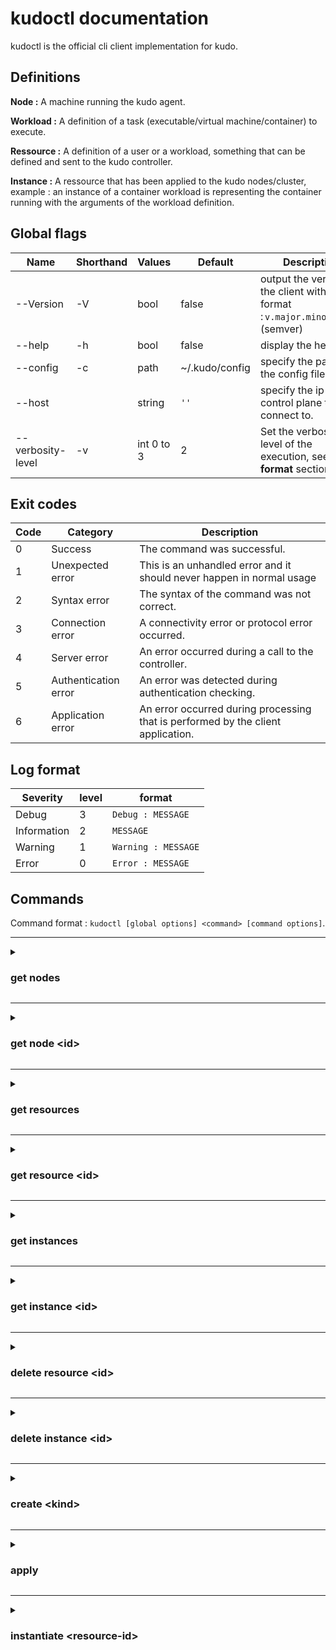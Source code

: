 # kudoctl documentation

kudoctl is the official cli client implementation for kudo.

## Definitions

**Node :** A machine running the kudo agent.

**Workload :** A definition of a task (executable/virtual machine/container) to execute.

**Ressource :** A definition of a user or a workload, something that can be defined and sent to the kudo controller.

**Instance :** A ressource that has been applied to the kudo nodes/cluster, example : an instance of a container workload is representing the container running with the arguments of the workload definition.

## Global flags

| Name              | Shorthand | Values     | Default        | Description                                                                       |
| ----------------- | --------- | ---------- | -------------- | --------------------------------------------------------------------------------- |
| --Version         | -V        | bool       | false          | output the version of the client with the format : `v.major.minor.patch` (semver) |
| --help            | -h        | bool       | false          | display the help text.                                                            |
| --config          | -c        | path       | ~/.kudo/config | specify the path to the config file.                                              |
| --host            |           | string     | `''`           | specify the ip of the control plane to connect to.                                |
| --verbosity-level | -v        | int 0 to 3 | 2              | Set the verbosity level of the execution, see **Log format** section              |

## Exit codes

| Code | Category             | Description                                                                      |
| ---- | -------------------- | -------------------------------------------------------------------------------- |
| 0    | Success              | The command was successful.                                                      |
| 1    | Unexpected error     | This is an unhandled error and it should never happen in normal usage            |
| 2    | Syntax error         | The syntax of the command was not correct.                                       |
| 3    | Connection error     | A connectivity error or protocol error occurred.                                 |
| 4    | Server error         | An error occurred during a call to the controller.                               |
| 5    | Authentication error | An error was detected during authentication checking.                            |
| 6    | Application error    | An error occurred during processing that is performed by the client application. |

## Log format

| Severity    | level | format              |
| ----------- | ----- | ------------------- |
| Debug       | 3     | `Debug : MESSAGE`   |
| Information | 2     | `MESSAGE`           |
| Warning     | 1     | `Warning : MESSAGE` |
| Error       | 0     | `Error : MESSAGE`   |

## Commands

Command format : `kudoctl [global options] <command> [command options]`.

---
<details> <summary><h3>get nodes</h3> </summary>

Get a list of the nodes registered to the control plane.

**Flags** :

| Name      | Shorthand | Values                                                                  | Default            | Description                                                                                                                                                      |
| --------- | --------- | ----------------------------------------------------------------------- | ------------------ | ---------------------------------------------------------------------------------------------------------------------------------------------------------------- |
| --help    | -h        |                                                                         | false              | show help of the function.                                                                                                                                       |
| --format  | -F        | `"json"`, `"human_readable"`,`"yaml"`, `"xml"`, `"delimit <character>"` | `"human_readable"` | Specifies the format of the output.                                                                                                                              |
| --verbose | -v        |                                                                         | false              | Specifies whether to enable verbose mode. Use the default value of off to disable verbose mode. This option is the default value. Use on to enable verbose mode. |
| --page    | -p        |                                                                         | false              | Specifies whether to display one page of text at a time or all text at one time.                                                                                 |
| --rows    | -r        | integer                                                                 | 24                 | Specifies the number of rows per page to display when the **-p** parameter is on. You can specify a value in the range 1 - 100.                                  |
| --header  | -h        |                                                                         | true               | Specifies whether to display the table header. Use the default value of on to display the table header. Use off to hide the table header.                        |
</details>
  
---

<details> <summary><h3>get node &lt;id&gt; </h3></summary>

Get detailed information about a node.

**Arguments** :

`id` : the id of the node

**Flags** :

| Name     | Shorthand | Values                                                                   | Default            | Description                         |
| -------- | --------- | ------------------------------------------------------------------------ | ------------------ | ----------------------------------- |
| --help   | -h        |                                                                          | false              | show help of the function.          |
| --format | -F        | `"json"`,`"human_readable"`,  `"yaml"`, `"xml"`, `"delimit <character>"` | `"human_readable"` | Specifies the format of the output. |
    
</details>

---

<details> <summary><h3>get resources</h3></summary>

Get a list of the resources...

**Flags** :

| Name      | Shorthand | Values                                                                  | Default            | Description                                                                                                                                                      |
| --------- | --------- | ----------------------------------------------------------------------- | ------------------ | ---------------------------------------------------------------------------------------------------------------------------------------------------------------- |
| --help    | -h        |                                                                         | false              | show help of the function.                                                                                                                                       |
| --format  | -F        | `"json"`, `"human_readable"`,`"yaml"`, `"xml"`, `"delimit <character>"` | `"human_readable"` | Specifies the format of the output.                                                                                                                              |
| --verbose | -v        |                                                                         | false              | Specifies whether to enable verbose mode. Use the default value of off to disable verbose mode. This option is the default value. Use on to enable verbose mode. |
| --page    | -p        |                                                                         | false              | Specifies whether to display one page of text at a time or all text at one time.                                                                                 |
| --rows    | -r        | integer                                                                 | 24                 | Specifies the number of rows per page to display when the **-p** parameter is on. You can specify a value in the range 1 - 100.                                  |
| --header  | -h        |                                                                         | true               | Specifies whether to display the table header. Use the default value of on to display the table header. Use off to hide the table header.                        |

</details>
  
---

<details> <summary><h3>get resource &lt;id&gt;</h3></summary>

This function returns the definition of a resource with the specified `id`.

**Arguments :**  

`id` : the id of the instance.

**Flags :**  

| Name      | Shorthand | Values                                       | Default            | Description                                                            |
| --------- | --------- | -------------------------------------------- | ------------------ | ---------------------------------------------------------------------- |
| ---format |           | `"json"`,`"human_readable"`,`"yaml"`,`"xml"` | `"human_readable"` | The output format of the resource definition,  yml is the same as yaml |
  
</details>
  
---

<details> <summary><h3>get instances</h3></summary>

Get the list of instances and the name of the resource.

**Flags** :

| Name      | Shorthand | Values                                                                  | Default            | Description                                                                                                                                                      |
| --------- | --------- | ----------------------------------------------------------------------- | ------------------ | ---------------------------------------------------------------------------------------------------------------------------------------------------------------- |
| --help    | -h        |                                                                         | false              | show help of the function.                                                                                                                                       |
| --format  | -F        | `"json"`, `"yaml"`,`"human_readable"`, `"xml"`, `"delimit <character>"` | `"human_readable"` | Specifies the format of the output.                                                                                                                              |
| --verbose | -v        |                                                                         | false              | Specifies whether to enable verbose mode. Use the default value of off to disable verbose mode. This option is the default value. Use on to enable verbose mode. |
| --page    | -p        |                                                                         | false              | Specifies whether to display one page of text at a time or all text at one time.                                                                                 |
| --rows    | -r        | integer                                                                 | 24                 | Specifies the number of rows per page to display when the **-p** parameter is on. You can specify a value in the range 1 - 100.                                  |
| --header  | -h        |                                                                         | true               | Specifies whether to display the table header. Use the default value of on to display the table header. Use off to hide the table header.                        |

</details>
  
---

<details> <summary><h3>get instance &lt;id&gt;</h3></summary>

Get details about the instance.

**Arguments** :

`id` : the id of the instance

**Flags :**  

| Name     | Shorthand | Values                                       | Default            | Description                                                            |
| -------- | --------- | -------------------------------------------- | ------------------ | ---------------------------------------------------------------------- |
| --format |           | `"json"`,`"human_readable"`,`"yaml"`,`"xml"` | `"human_readable"` | The output format of the resource definition,  yml is the same as yaml |

</details>
  
---

<details> <summary><h3>delete resource &lt;id&gt;</h3></summary>

Delete a resource definition and all the instances of this resource. On success the command outputs no information.

**Arguments** :

`id` : the id of the resource

</details>
  
---

<details> <summary><h3>delete instance &lt;id&gt;</h3></summary>

Delete and stop an instance. On success the command outputs no information.

**Arguments** :

`id` : the id of the instance.
  
</details>

---

<details> <summary><h3>create &lt;kind&gt;</h3></summary>

Create a resource definition. By default if a resource with the same name exists, the resource will be updated, add the `--no-update` flag if you don’t want this behavior.

**Arguments :**

`kind` : the kind of the resource, possible values :

- workload

**Flags** :

| Name        | Shorthand | Values | Default | Description                                     |
| ----------- | --------- | ------ | ------- | ----------------------------------------------- |
| --file      | -f        | Path   | `""`    | add resource definition from file.              |
| --no-update |           | bool   | false   | If the resource already exists, don’t update it |
| --name      |           | string | `""`    | set the name of the resource                    |

**Kind specific flags :**

*workload :*

| Name             | Shorthand | Values   | Default       | Description                                                                           |
| ---------------- | --------- | -------- | ------------- | ------------------------------------------------------------------------------------- |
| --type           |           | string   | `"container"` | workload type                                                                         |
| --uri            |           | string   | `""`          | the uri                                                                               |
| --resources-cpu  |           | integer  | 1             | the cpu amount                                                                        |
| --resources-ram  |           | integer  | 50            | the ram amount      (MB)                                                              |
| --resources-disk |           | integer  | 1             | the disk size (GB)                                                                    |
| --port           | -p        | []string | []            | ports binding list, use multiple times to add multiple elements to the array          |
| --environment    |           | []string | []            | environment variables list, use multiple times to add multiple elements  to the array |

**Examples :**

- Add resource from file

  ```sh
  kudoctl create resource -f workload.yml
  ```

</details>
  
---

<details> <summary><h3>apply</h3></summary>

This command takes the same arguments as `create <kind>` except the kind is defined by the `--kind` flag , creates a resource, then instanciate it.

**Flags :**

| Name   | Shorthand | Values | Default      | Description   |
| ------ | --------- | ------ | ------------ | ------------- |
| --kind |           | string | `"workload"` | resource kind |
  
</details>

---
  
<details> <summary><h3>instantiate &lt;resource-id&gt;</h3></summary>

Instantiate and start a resource

**Arguments** :

`resource-id` : the id of the resource

</details>
